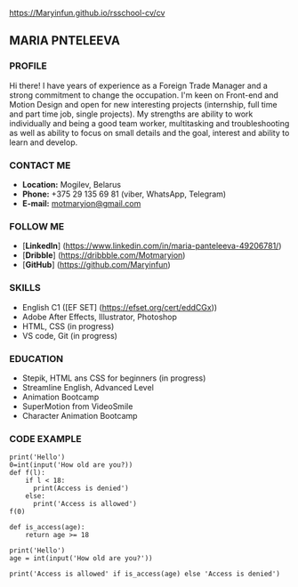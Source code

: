 https://Maryinfun.github.io/rsschool-cv/cv
## **MARIA PNTELEEVA**

### **PROFILE**
Hi there! I have years of experience as a  Foreign Trade Manager and a strong commitment to change the occupation. I'm keen on Front-end and Motion Design and open for new interesting projects (internship, full time and part time job, single projects). My strengths are ability to work individually and being a good team worker, multitasking and troubleshooting as well as ability to focus on small details and the goal, interest and ability to learn and develop.

### **CONTACT ME**
* **Location:** Mogilev, Belarus
* **Phone:** +375 29 135 69 81 (viber, WhatsApp, Telegram)
* **E-mail:** motmaryion@gmail.com

### **FOLLOW ME**
* [**LinkedIn**] (https://www.linkedin.com/in/maria-panteleeva-49206781/)
* [**Dribble**] (https://dribbble.com/Motmaryion)
* [**GitHub**] (https://github.com/Maryinfun)

### **SKILLS**
* English C1 ([EF SET] (https://efset.org/cert/eddCGx))
* Adobe After Effects, Illustrator, Photoshop
* HTML, CSS (in progress)
* VS code, Git (in progress)

### **EDUCATION**
* Stepik, HTML ans CSS for beginners (in progress)
* Streamline English, Advanced Level
* Animation Bootcamp
* SuperMotion from VideoSmile
* Character Animation Bootcamp

### **CODE EXAMPLE**
```
print('Hello')
0=int(input('How old are you?))
def f(l):
    if l < 18:
      print(Access is denied')
    else:
      print('Access is allowed')
f(0)

def is_access(age):
    return age >= 18

print('Hello')
age = int(input('How old are you?'))

print('Access is allowed' if is_access(age) else 'Access is denied')
```